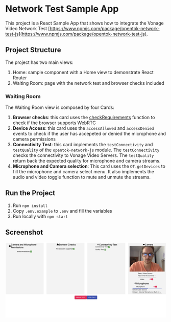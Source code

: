 # Network Test Sample App

This project is a React Sample App that shows how to integrate the Vonage Video Network Test [https://www.npmjs.com/package/opentok-network-test-js](https://www.npmjs.com/package/opentok-network-test-js).

## Project Structure

The project has two main views:

1. Home: sample component with a Home view to demonstrate React Router 
2. Waiting Room: page with the network test and browser checks included


### Waiting Room

The Waiting Room view is composed by four Cards:

1. **Browser checks**: this card uses the [checkRequirements](https://tokbox.com/developer/sdks/js/reference/OT.html#checkSystemRequirements) function to check if the browser supports WebRTC
2. **Device Access**: this card uses the `accessAllowed` and `accessDenied` events to check if the user has accepeted or denied the microphone and camera permissions
3. **Connectivity Test**: this card implements the `testConnectivity` and `testQuality` of the  `opentok-network-js` module. The `testConnectivity` checks the connectivity to Vonage Video Servers. The `testQuality` return back the expected quality for microphone and camera streams.
4. **Microphone and Camera selection**: This card uses the `OT.getDevices` to fill the microphone and camera select menu. It also implements the audio and video toggle function to mute and unmute the streams. 


## Run the Project

1. Run `npm install`
2. Copy `.env.example` to `.env` and fill the variables
4. Run locally with `npm start` 

## Screenshot

![](docs/network-test-sample-1.png)